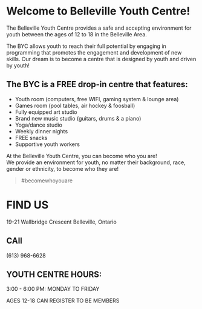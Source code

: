 
# Welcome to Belleville Youth Centre!

The Belleville Youth Centre provides a safe and accepting environment for youth between the ages of 12 to 18 in the Belleville Area.   

The BYC allows youth to reach their full potential by engaging in programming that promotes the engagement and development of new skills. Our dream is to become a centre that is designed by youth and driven by youth!

## The BYC is a FREE drop-in centre that features:

- Youth room (computers, free WIFI, gaming system & lounge area)
- Games room (pool tables, air hockey & foosball)
- Fully equipped art studio
- Brand new music studio (guitars, drums & a piano)
- Yoga/dance studio
- Weekly dinner nights 
- FREE snacks 
- Supportive youth workers 

At the Belleville Youth Centre, you can become who you are!  
We provide an environment for youth, no matter their background, race, gender or ethnicity, to become who they are!

>#becomewhoyouare

# FIND US

19-21 Wallbridge Crescent
Belleville, Ontario

## CAll

(613) 968-6628

## YOUTH CENTRE HOURS:

3:00 - 6:00 PM: MONDAY TO FRIDAY

AGES 12-18 CAN REGISTER TO BE MEMBERS
